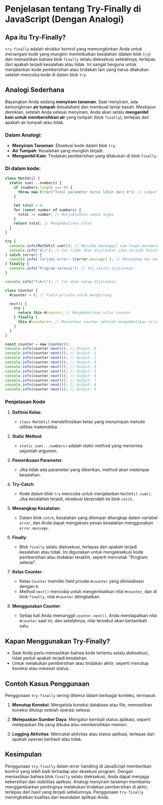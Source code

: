 # Penjelasan tentang Try-Finally di JavaScript (Dengan Analogi)

## Apa itu Try-Finally?

`try-finally` adalah struktur kontrol yang memungkinkan Anda untuk menangani kode yang mungkin menimbulkan kesalahan (dalam blok `try`) dan memastikan bahwa blok `finally` selalu dieksekusi setelahnya, terlepas dari apakah terjadi kesalahan atau tidak. Ini sangat berguna untuk menjalankan kode pembersihan atau tindakan lain yang harus dilakukan setelah mencoba kode di dalam blok `try`.

## Analogi Sederhana

Bayangkan Anda sedang **menyiram tanaman**. Saat menyiram, ada kemungkinan **air tumpah** (kesalahan) dan membuat lantai basah. Meskipun demikian, setelah Anda selesai menyiram, Anda akan selalu **mengambil kain untuk membersihkan air** yang tumpah (blok `finally`), terlepas dari apakah air tumpah atau tidak.

### Dalam Analogi:

- **Menyiram Tanaman**: Eksekusi kode dalam blok `try`.
- **Air Tumpah**: Kesalahan yang mungkin terjadi.
- **Mengambil Kain**: Tindakan pembersihan yang dilakukan di blok `finally`.

### Di dalam kode:

```javascript
class MathUtil {
  static sum(...numbers) {
    if (numbers.length === 0) {
      throw new Error("Total parameter harus lebih dari 0"); // Lempar kesalahan jika tidak ada parameter
    }

    let total = 0;
    for (const number of numbers) {
      total += number; // Menjumlahkan semua angka
    }
    return total; // Mengembalikan total
  }
}

try {
  console.info(MathUtil.sum()); // Mencoba memanggil sum tanpa parameter
  console.info("Ali"); // Ini tidak akan dijalankan jika terjadi kesalahan
} catch (error) {
  console.info(`Terjadi error: ${error.message}`); // Menangkap dan menampilkan pesan kesalahan
} finally {
  console.info("Program selesai"); // Ini selalu dijalankan
}

console.info("Fikri"); // Ini akan tetap dijalankan

class Counter {
  #counter = 0; // Field private untuk menghitung

  next() {
    try {
      return this.#counter; // Mengembalikan nilai counter
    } finally {
      this.#counter++; // Menaikkan counter setelah mengembalikan nilai
    }
  }
}

const counter = new Counter();
console.info(counter.next()); // Output: 0
console.info(counter.next()); // Output: 1
console.info(counter.next()); // Output: 2
console.info(counter.next()); // Output: 3
console.info(counter.next()); // Output: 4
console.info(counter.next()); // Output: 5
console.info(counter.next()); // Output: 6
console.info(counter.next()); // Output: 7
console.info(counter.next()); // Output: 8
console.info(counter.next()); // Output: 9
```

### Penjelasan Kode

1. **Definisi Kelas**:

   - `class MathUtil` mendefinisikan kelas yang menyimpan metode utilitas matematika.

2. **Static Method**:

   - `static sum(...numbers)` adalah static method yang menerima sejumlah argumen.

3. **Pemeriksaan Parameter**:

   - Jika tidak ada parameter yang diberikan, method akan melempar kesalahan.

4. **Try-Catch**:

   - Kode dalam blok `try` mencoba untuk menjalankan `MathUtil.sum()`. Jika kesalahan terjadi, eksekusi berpindah ke blok `catch`.

5. **Menangkap Kesalahan**:

   - Dalam blok `catch`, kesalahan yang dilempar ditangkap dalam variabel `error`, dan Anda dapat mengakses pesan kesalahan menggunakan `error.message`.

6. **Finally**:

   - Blok `finally` selalu dieksekusi, terlepas dari apakah terjadi kesalahan atau tidak. Ini digunakan untuk mengeksekusi kode pembersihan atau tindakan terakhir, seperti mencetak "Program selesai".

7. **Kelas Counter**:

   - Kelas `Counter` memiliki field private `#counter` yang diinisialisasi dengan `0`.
   - Method `next()` mencoba untuk mengembalikan nilai `#counter`, dan di blok `finally`, nilai `#counter` ditingkatkan.

8. **Menggunakan Counter**:
   - Setiap kali Anda memanggil `counter.next()`, Anda mendapatkan nilai `#counter` saat ini, dan setelahnya, nilai tersebut akan bertambah satu.

## Kapan Menggunakan Try-Finally?

- Saat Anda perlu memastikan bahwa kode tertentu selalu dieksekusi, tidak peduli apakah terjadi kesalahan.
- Untuk melakukan pembersihan atau tindakan akhir, seperti menutup koneksi atau mereset status.

## Contoh Kasus Penggunaan

Penggunaan `try-finally` sering ditemui dalam berbagai konteks, termasuk:

1. **Menutup Koneksi**: Mengelola koneksi database atau file, memastikan koneksi ditutup setelah operasi selesai.

2. **Melepaskan Sumber Daya**: Mengatur kembali status aplikasi, seperti melepaskan file yang dibuka atau membersihkan memori.

3. **Logging Aktivitas**: Mencatat aktivitas atau status aplikasi, terlepas dari apakah operasi berhasil atau tidak.

## Kesimpulan

Penggunaan `try-finally` dalam error handling di JavaScript memberikan kontrol yang lebih baik terhadap alur eksekusi program. Dengan memastikan bahwa blok `finally` selalu dieksekusi, Anda dapat menjaga kebersihan dan stabilitas aplikasi. Analogi menyiram tanaman membantu menggambarkan pentingnya melakukan tindakan pembersihan di akhir, terlepas dari hasil yang terjadi sebelumnya. Penggunaan `try-finally` meningkatkan kualitas dan keandalan aplikasi Anda.
